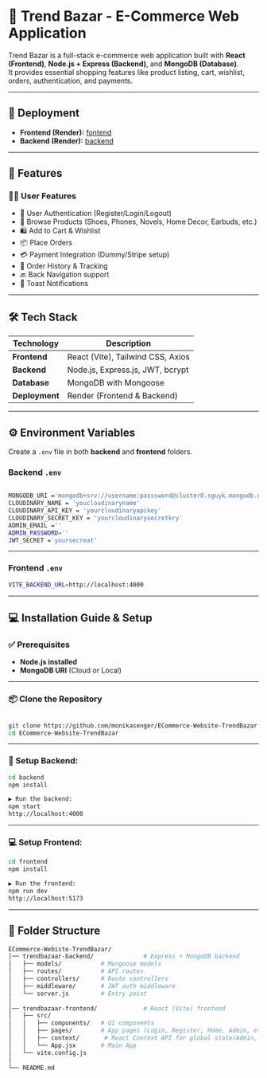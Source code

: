 # 🛒 Trend Bazar - E-Commerce Web Application

Trend Bazar is a full-stack e-commerce web application built with **React (Frontend)**, **Node.js + Express (Backend)**, and **MongoDB (Database)**.  
It provides essential shopping features like product listing, cart, wishlist, orders, authentication, and payments.

---

## 🚀 Deployment

- **Frontend (Render):** [fontend](https://ecommerce-website-trendbazar.onrender.com)  
- **Backend (Render):** [backend](https://trendbazar.onrender.com)

---


## 🚀 Features

### 👩‍💻 User Features
- 🔑 User Authentication (Register/Login/Logout)
- 👟 Browse Products (Shoes, Phones, Novels, Home Decor, Earbuds, etc.)
- 🛍️ Add to Cart & Wishlist
- 📦 Place Orders
- 💳 Payment Integration (Dummy/Stripe setup)
- 📝 Order History & Tracking
- 🔙 Back Navigation support
- 🔔 Toast Notifications
---

## 🛠️ Tech Stack

| Technology   | Description                      |
|--------------|----------------------------------|
| **Frontend** | React (Vite), Tailwind CSS, Axios |
| **Backend**  |Node.js, Express.js, JWT, bcrypt |
| **Database** | MongoDB with Mongoose            |
| **Deployment** | Render (Frontend & Backend)   |

---

## ⚙️ Environment Variables

Create a `.env` file in both **backend** and **frontend** folders.

### Backend `.env`
```bash

MONGODB_URI ='mongodb+srv://username:passsword@cluster0.sguyk.mongodb.net'
CLOUDINARY_NAME = 'youcloudinaryname'
CLOUDINARY_API_KEY = 'yourcloudinaryapikey'
CLOUDINARY_SECRET_KEY = 'yourcloudinarysecretkry'
ADMIN_EMAIL =''
ADMIN_PASSWORD=''
JWT_SECRET ='yoursecreat'


```
---
### Frontend `.env`
```bash
VITE_BACKEND_URL=http://localhost:4000

```
---

## 💻 Installation Guide  & Setup

### ✅ Prerequisites

- **Node.js installed**  
- **MongoDB URI** (Cloud or Local)

---

### 📦 Clone the Repository
```bash

git clone https://github.com/monikasenger/ECommerce-Website-TrendBazar.git
cd ECommerce-Website-TrendBazar
```
---

### 🔧 Setup Backend:

```bash
cd backend
npm install

▶️ Run the backend:
npm start
http://localhost:4000
```
---
### 💻 Setup Frontend:
```bash
cd frontend
npm install

▶️ Run the frontend:
npm run dev
http://localhost:5173
```
---
## 📁 Folder Structure 
```bash
ECommerce-Webiste-TrendBazar/
│── trendbazaar-backend/              # Express + MongoDB backend
│   ├── models/           # Mongoose models
│   ├── routes/           # API routes
│   ├── controllers/      # Route controllers
│   ├── middleware/       # JWT auth middleware
│   └── server.js         # Entry point
│
│── trendbazaar-frontend/             # React (Vite) frontend
│   ├── src/
│   │   ├── components/   # UI components
│   │   ├── pages/        # App pages (Login, Register, Home, Admin, etc.)
│   │   ├── context/       # React Context API for global state(Admin, User, Movie )
│   │   └── App.jsx       # Main App
│   └── vite.config.js
│
└── README.md
